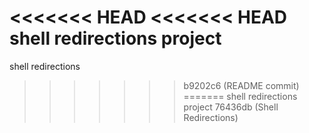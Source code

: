 <<<<<<< HEAD
<<<<<<< HEAD
shell redirections project
=======
shell redirections
>>>>>>> b9202c6 (README commit)
=======
shell redirections project
>>>>>>> 76436db (Shell Redirections)
